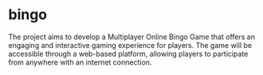 # bingo
The project aims to develop a Multiplayer Online Bingo Game that offers an engaging and interactive gaming experience for players. The game will be accessible through a web-based platform, allowing players to participate from anywhere with an internet connection.

